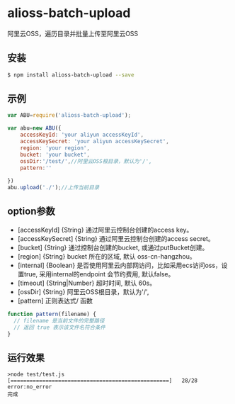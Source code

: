 # alioss-batch-upload
阿里云OSS，遍历目录并批量上传至阿里云OSS



## 安装

```bash
$ npm install alioss-batch-upload --save
```

## 示例

```javascript
var ABU=require('alioss-batch-upload');

var abu=new ABU({
	accessKeyId: 'your aliyun accessKeyId',
	accessKeySecret: 'your aliyun accessKeySecret',
	region: 'your region',
	bucket: 'your bucket',
	ossDir:'/test/',//阿里云OSS根目录，默认为'/',
	pattern:''
	
})
abu.upload('./');//上传当前目录
```
## option参数

+ [accessKeyId] {String} 通过阿里云控制台创建的access key。
+ [accessKeySecret] {String} 通过阿里云控制台创建的access secret。
+ [bucket] {String} 通过控制台创建的bucket, 或通过putBucket创建。
+ [region] {String} bucket 所在的区域, 默认 oss-cn-hangzhou。
+ [internal] {Boolean} 是否使用阿里云内部网访问，比如采用ecs访问oss，设置true, 采用internal的endpoint 会节约费用, 默认false。
+ [timeout] {String|Number} 超时时间, 默认 60s。
+ [ossDir] {String} 阿里云OSS根目录，默认为'/',
+ [pattern] 正则表达式/ 函数

```javascript
function pattern(filename) {
  // filename 是当前文件的完整路径
  // 返回 true 表示该文件名符合条件
}
```




## 运行效果
```text
>node test/test.js
[==================================================]   28/28  error:no_error
完成
```
